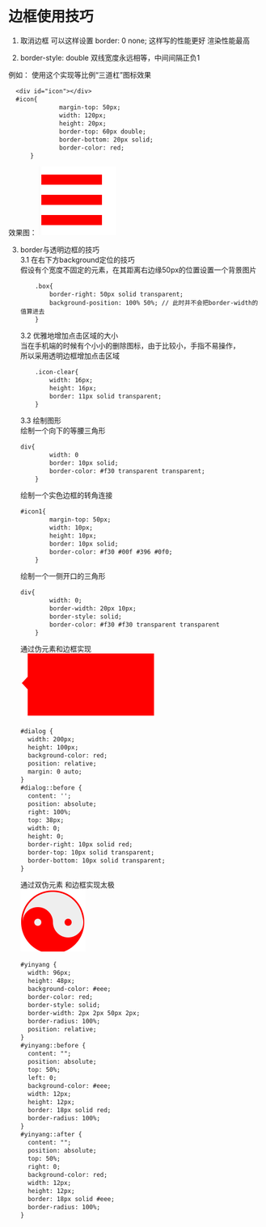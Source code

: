 # 边框使用技巧

1. 取消边框 可以这样设置  border: 0 none; 这样写的性能更好 渲染性能最高

2. border-style: double 双线宽度永远相等，中间间隔正负1  

  例如： 使用这个实现等比例“三道杠”图标效果
  ```
	<div id="icon"></div>
	#icon{
				margin-top: 50px;
				width: 120px;
				height: 20px;
				border-top: 60px double;
				border-bottom: 20px solid;
				border-color: red;
		}
  ```
  效果图：
  ![An image](../.vuepress/public/img/threeline.png)  

  3.  border与透明边框的技巧  
  	3.1 在右下方background定位的技巧  
  		假设有个宽度不固定的元素，在其距离右边缘50px的位置设置一个背景图片 
  		```
			.box{
				border-right: 50px solid transparent;
				background-position: 100% 50%; // 此时并不会把border-width的值算进去
			}
  		```  

  	  3.2 优雅地增加点击区域的大小  
  		当在手机端的时候有个小小的删除图标，由于比较小，手指不易操作，  
  		所以采用透明边框增加点击区域 
  		```
			.icon-clear{
				width: 16px;
				height: 16px;
				border: 11px solid transparent;
			}
  		```
  		3.3 绘制图形  
  		绘制一个向下的等腰三角形  
  		```
  		div{
				width: 0
				border: 10px solid;
				border-color: #f30 transparent transparent;
			}
  		```
  		绘制一个实色边框的转角连接
  		```
  		#icon1{
				margin-top: 50px;
				width: 10px;
				height: 10px;
				border: 10px solid;
				border-color: #f30 #00f #396 #0f0;                         
			}
  		```
  		绘制一个一侧开口的三角形  
  		```
  		div{
				width: 0;
				border-width: 20px 10px;
				border-style: solid;
				border-color: #f30 #f30 transparent transparent
			}
  		```
  		通过伪元素和边框实现  
  		![An image](../.vuepress/public/img/before.png)  
  		```
  		#dialog {
	      width: 200px;
	      height: 100px;
	      background-color: red;
	      position: relative;
	      margin: 0 auto;
	    }
	    #dialog::before {
	      content: '';
	      position: absolute;
	      right: 100%;
	      top: 38px;
	      width: 0;
	      height: 0;
	      border-right: 10px solid red;
	      border-top: 10px solid transparent;
	      border-bottom: 10px solid transparent;
	    }
  		```
  		通过双伪元素 和边框实现太极  
  		![An image](../.vuepress/public/img/yinyang.png)
  		```
  		#yinyang {
	      width: 96px;
	      height: 48px;
	      background-color: #eee;
	      border-color: red;
	      border-style: solid;
	      border-width: 2px 2px 50px 2px;
	      border-radius: 100%;
	      position: relative;
	    }
	    #yinyang::before {
	      content: "";
	      position: absolute;
	      top: 50%;
	      left: 0;
	      background-color: #eee;
	      width: 12px;
	      height: 12px;
	      border: 18px solid red;
	      border-radius: 100%;
	    }
	    #yinyang::after {
	      content: "";
	      position: absolute;
	      top: 50%;
	      right: 0;
	      background-color: red;
	      width: 12px;
	      height: 12px;
	      border: 18px solid #eee;
	      border-radius: 100%;
	    }
  		```
